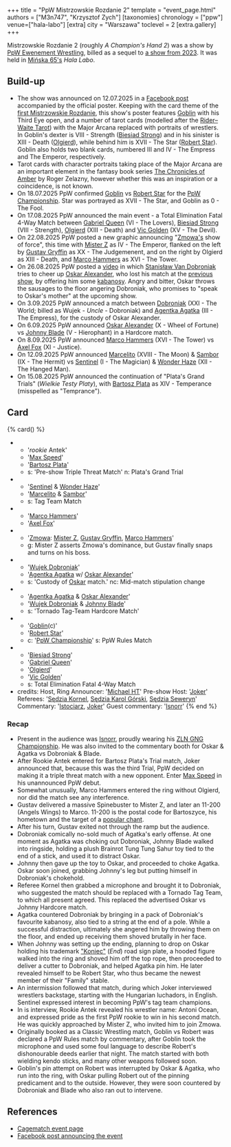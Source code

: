 +++
title = "PpW Mistrzowskie Rozdanie 2"
template = "event_page.html"
authors = ["M3n747", "Krzysztof Zych"]
[taxonomies]
chronology = ["ppw"]
venue=["hala-labo"]
[extra]
city = "Warszawa"
toclevel = 2
[extra.gallery]
+++

Mistrzowskie Rozdanie 2 (roughly _A Champion's Hand 2_) was a show by [PpW Ewenement Wrestling](@/o/ppw.md), billed as a sequel to [a show from 2023](@/e/ppw/2023-05-06-ppw-mistrzowskie-rozdanie.md). It was held in [Mińska&nbsp;65's](@/v/minska-65.md) _Hala Labo_.

## Build-up

* The show was announced on 12.07.2025 in a [Facebook post][mr2] accompanied by the official poster. Keeping with the card theme of the [first Mistrzowskie Rozdanie](@/e/ppw/2023-05-06-ppw-mistrzowskie-rozdanie.md), this show's poster features [Goblin](@/w/goblin.md) with his Third Eye open, and a number of tarot cards (modelled after the [Rider–Waite Tarot][rwt]) with the Major Arcana replaced with portraits of wrestlers.
  In Goblin's dexter is VIII - Strength ([Biesiad Strong](@/w/biesiad.md)) and in his sinister is XIII - Death ([Olgierd](@/w/olgierd.md)), while behind him is XVII - The Star ([Robert Star](@/w/robert-star.md)).
  Goblin also holds two blank cards, numbered III and IV - The Empress and The Emperor, respectively.
* Tarot cards with character portraits taking place of the Major Arcana are an important element in the fantasy book series [The Chronicles of Amber][amber] by Roger Zelazny, however whether this was an inspiration or a coincidence, is not known.
* On 18.07.2025 PpW confirmed [Goblin](@/w/goblin.md) vs [Robert Star](@/w/robert-star.md) for the [PpW Championship](@/c/ppw-championship.md). Star was portrayed as XVII - The Star, and Goblin as 0 - The Fool.
* On 17.08.2025 PpW announced the main event - a Total Elimination Fatal 4-Way Match between [Gabriel Queen](@/w/gabriel-queen.md) (VI - The Lovers), [Biesiad Strong](@/w/biesiad.md) (VIII - Strength), [Olgierd](@/w/olgierd.md) (XIII - Death) and [Vic Golden](@/w/vic-golden.md) (XV - The Devil).
* On 22.08.2025 PpW posted a new graphic announcing "[Zmowa's](@/tt/zmowa.md) show of force", this time with [Mister Z](@/w/mister-z.md) as IV - The Emperor, flanked on the left by [Gustav Gryffin](@/w/gustav-gryffin.md) as XX - The Judgemenent, and on the right by Olgierd as XIII - Death, and [Marco Hammers](@/w/marco-hammers.md) as XVI - The Tower.
* On 26.08.2025 PpW posted a [video][kabanosy-sa-na-podlodze] in which [Stanisław Van Dobroniak](@/w/stanislaw-van-dobroniak.md) tries to cheer up [Oskar Alexander](@/w/oskar-alexander.md), who lost his match at the [previous show](@/e/ppw/2025-08-15-ppw-hardcore-friday-turniej-typeshit.md), by offering him some [kabanosy][kabanosy-sa-na-wikipedii]. Angry and bitter, Oskar throws the sausages to the floor angering Dobroniak, who promises to "speak to Oskar's mother" at the upcoming show.
* On 3.09.2025 PpW announced a match between [Dobroniak](@/w/stanislaw-van-dobroniak.md) (XXI - The World; billed as Wujek - _Uncle_ - Dobroniak) and [Agentka Agatka](@/w/agentka-agatka.md) (III - The Empress), for the custody of Oskar Alexander.
* On 6.09.2025 PpW announced [Oskar Alexander](@/w/oskar-alexander.md) (X - Wheel of Fortune) vs [Johnny Blade](@/w/johnny-blade.md) (V - Hierophant) in a Hardcore match.
* On 8.09.2025 PpW announced [Marco Hammers](@/w/marco-hammers.md) (XVI - The Tower) vs [Axel Fox](@/w/axel-fox.md) (XI - Justice).
* On 12.09.2025 PpW announced [Marcelito](@/w/marcelito.md) (XVIII - The Moon) & [Sambor](@/w/sambor.md) (IX - The Hermit) vs [Sentinel](@/w/sentinel.md) (I - The Magician) & [Wonder Haze](@/w/wonder-haze.md) (XII - The Hanged Man).
* On 15.08.2025 PpW announced the continuation of "Plata's Grand Trials" (_Wielkie Testy Platy_), with [Bartosz Plata](@/w/plata.md) as XIV - Temperance (misspelled as "Temprance").

## Card

{% card() %}
- - '_rookie_ Antek'
  - '[Max Speed](@/w/max-speed.md)'
  - '[Bartosz Plata](@/w/plata.md)'
  - s: 'Pre-show Triple Threat Match'
    n: Plata's Grand Trial
- - '[Sentinel](@/w/sentinel.md) & [Wonder Haze](@/w/wonder-haze.md)'
  - '[Marcelito](@/w/marcelito.md) & [Sambor](@/w/sambor.md)'
  - s: Tag Team Match
- - '[Marco Hammers](@/w/marco-hammers.md)'
  - '[Axel Fox](@/w/axel-fox.md)'
- - '[Zmowa](@/tt/zmowa.md): [Mister Z](@/w/mister-z.md), [Gustav Gryffin](@/w/gustav-gryffin.md), [Marco Hammers](@/w/marco-hammers.md)'
  - g: Mister Z asserts Zmowa's dominance, but Gustav finally snaps and turns on his boss.
- - '[Wujek Dobroniak](@/w/stanislaw-van-dobroniak.md)'
  - '[Agentka Agatka](@/w/agentka-agatka.md) w/ [Oskar Alexander](@/w/oskar-alexander.md)'
  - s: 'Custody of [Oskar](@/w/oskar-alexander.md) match.'
    nc: Mid-match stipulation change
- - '[Agentka Agatka](@/w/agentka-agatka.md) & [Oskar Alexander](@/w/oskar-alexander.md)'
  - '[Wujek Dobroniak](@/w/stanislaw-van-dobroniak.md) & [Johnny Blade](@/w/johnny-blade.md)'
  - s: 'Tornado Tag-Team Hardcore Match'
- - '[Goblin](@/w/goblin.md)(c)'
  - '[Robert Star](@/w/robert-star.md)'
  - c: '[PpW Championship](@/c/ppw-championship.md)'
    s: PpW Rules Match
- - '[Biesiad Strong](@/w/biesiad.md)'
  - '[Gabriel Queen](@/w/gabriel-queen.md)'
  - '[Olgierd](@/w/olgierd.md)'
  - '[Vic Golden](@/w/vic-golden.md)'
  - s: Total Elimination Fatal 4-Way Match
- credits:
    Host, Ring Announcer: '[Michael HT](@/w/michael-ht.md)'
    Pre-show Host: '[Joker](@/w/joker.md)'
    Referees: '[Sędzia Kornel](@/w/sedzia-kornel.md), [Sędzia Karol Górski](@/w/madman-charlie.md), [Sędzia Seweryn](@/w/sedzia-seweryn.md)'
    Commentary: '[Istociarz](@/w/istociarz.md), [Joker](@/w/joker.md)'
    Guest commentary: '[Isnorr](@/w/isnorr.md)'
{% end %}

### Recap

* Present in the audience was [Isnorr](@/w/isnorr.md), proudly wearing his [ZLN GNG Championship](@/tt/zieloni.md#trivia). He was also invited to the commentary booth for Oskar & Agatka vs Dobroniak & Blade.
* After Rookie Antek entered for Bartosz Plata's Trial match, Joker announced that, because this was the third Trial, PpW decided on making it a triple threat match with a new opponent.
  Enter [Max Speed](@/w/max-speed.md) in his unannounced PpW debut.
* Somewhat unusually, Marco Hammers entered the ring without Olgierd, nor did the match see any interference.
* Gustav delivered a massive Spinebuster to Mister Z, and later an 11-200 (Angels Wings) to Marco. 11-200 is the postal code for Bartoszyce, his hometown and the target of a [popular chant](@/a/polish-wrestling-chants.md#wrestler-specific).
* After his turn, Gustav exited not through the ramp but the audience.
* Dobroniak comically no-sold much of Agatka's early offense. At one moment as Agatka was choking out Dobroniak, Johnny Blade walked into ringside, holding a plush Brainrot Tung Tung Sahur toy tied to the end of a stick, and used it to distract Oskar.
* Johnny then gave up the toy to Oskar, and proceeded to choke Agatka. Oskar soon joined, grabbing Johnny's leg but putting himself in Dobroniak's chokehold.
* Referee Kornel then grabbed a microphone and brought it to Dobroniak, who suggested the match should be replaced with a Tornado Tag Team, to which all present agreed. This replaced the advertised Oskar vs Johnny Hardcore match.
* Agatka countered Dobroniak by bringing in a pack of Dobroniak's favourite kabanosy, also tied to a string at the end of a pole. While a successful distraction, ultimately she angered him by throwing them on the floor, and ended up receiving them shoved brutally in her face.
* When Johnny was setting up the ending, planning to drop on Oskar holding his trademark ["Koniec"][koniec] (_End_) road sign plate, a hooded figure walked into the ring and shoved him off the top rope, then proceeded to deliver a cutter to Dobroniak, and helped Agatka pin him. He later revealed himself to be Robert Star, who thus became the newest member of their "Family" stable.
* An intermission followed that match, during which Joker interviewed wrestlers backstage, starting with the Hungarian luchadors, in English. Sentinel expressed interest in becoming PpW's tag team champions.
* In is interview, Rookie Antek revealed his wrestler name: Antoni Ocean, and expressed pride as the first PpW rookie to win in his second match. He was quickly approached by Mister Z, who invited him to join Zmowa.
* Originally booked as a Classic Wrestling match, Goblin vs Robert was declared a PpW Rules match by commentary, after Goblin took the microphone and used some foul language to describe Robert's dishonourable deeds earlier that night. The match started with both wielding kendo sticks, and many other weapons followed soon.
* Goblin's pin attempt on Robert was interrupted by Oskar & Agatka, who run into the ring, with Oskar pulling Robert out of the pinning predicament and to the outside. However, they were soon countered by Dobroniak and Blade who also ran out to intervene.

## References

* [Cagematch event page](https://www.cagematch.net/?id=1&nr=429937)
* [Facebook post announcing the event][mr2]

[mr2]: https://www.facebook.com/OficjalnePPW/posts/pfbid0taRW9fXjs7ofV4zixySEMYGQ9VfZZXPdemaSjGDpAWzoPNFjnqpo7J7WzS84B4mTl
[rwt]: https://en.wikipedia.org/wiki/Rider%E2%80%93Waite_Tarot
[amber]: https://en.wikipedia.org/wiki/The_Chronicles_of_Amber
[kabanosy-sa-na-podlodze]: https://www.facebook.com/reel/1019415226812638
[kabanosy-sa-na-wikipedii]: https://en.wikipedia.org/wiki/Kabanos
[koniec]: https://en.wikipedia.org/wiki/Road_signs_in_Poland#Complementary_plates

